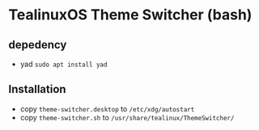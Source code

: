 # TealinuxOS Theme Switcher (bash)

## depedency
* yad `sudo apt install yad`

## Installation
* copy `theme-switcher.desktop` to `/etc/xdg/autostart`
* copy `theme-switcher.sh` to `/usr/share/tealinux/ThemeSwitcher/`
